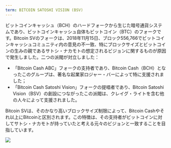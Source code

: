 ```yaml
---
term: BITCOIN SATOSHI VISION (BSV)
---
```


ビットコインキャッシュ（BCH）のハードフォークから生じた暗号通貨システムであり、ビットコインキャッシュ自体もビットコイン（BTC）のフォークです。Bitcoin SVのフォークは、2018年11月15日、ブロック556,766でビットコインキャッシュコミュニティ内の意見の不一致、特にブロックサイズとビットコインの生みの親であるサトシ・ナカモトの想定されるビジョンに関するものが原因で発生しました。二つの派閥が対立しました：
* 「Bitcoin Cash ABC」フォークの支持者であり、Bitcoin Cash（BCH）となったこのグループは、著名な起業家ロジャー・バーによって特に支援されました；
* 「Bitcoin Cash Satoshi Vision」フォークの提唱者であり、Bitcoin Satoshi Vision（BSV）の創設につながったこの派閥は、クレイグ・ライトを含む他の人々によって支援されました。

Bitcoin SVは、そのかなり高いブロックサイズ制限によって、Bitcoin Cashやそれ以上にBitcoinと区別されます。この特徴は、その支持者がビットコインに対してサトシ・ナカモトが持っていたと考える元々のビジョンと一致することを目指しています。

![](../../dictionnaire/assets/50.png)